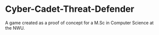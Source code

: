 # Cyber-Cadet-Threat-Defender
A game created as a proof of concept for a M.Sc in Computer Science at the NWU.
